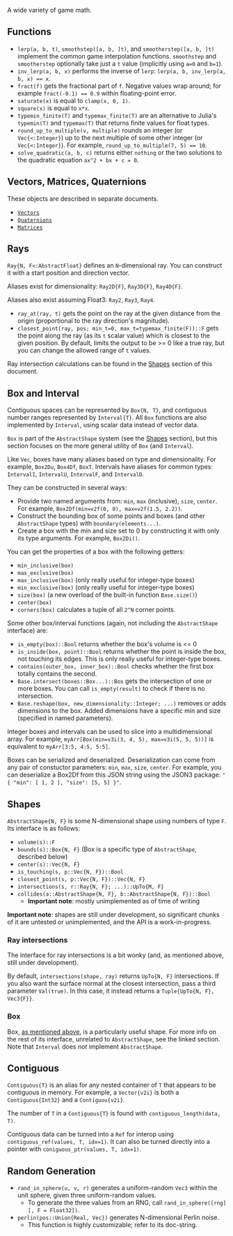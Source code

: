 A wide variety of game math.

## Functions

* `lerp(a, b, t)`, `smoothstep([a, b, ]t)`, and `smootherstep([a, b, ]t)` implement the common game interpolation functions. `smoothstep` and `smootherstep` optionally take just a `t` value (implicitly using `a=0` and `b=1`).
* `inv_lerp(a, b, x)` performs the inverse of `lerp`: `lerp(a, b, inv_lerp(a, b, x) == x`.
* `fract(f)` gets the fractional part of `f`. Negative values wrap around; for example `fract(-0.1) == 0.9` within floating-point error.
* `saturate(x)` is equal to `clamp(x, 0, 1)`.
* `square(x)` is equal to `x*x`.
* `typemin_finite(T)` and `typemax_finite(T)` are an alternative to Julia's `typemin(T)` and `typemax(T)` that returns finite values for float types.
* `round_up_to_multiple(v, multiple)` rounds an integer (or `Vec{<:Integer}`) up to the next multiple of some other integer (or `Vec{<:Integer}`). For example, `round_up_to_multiple(7, 5) == 10`.
* `solve_quadratic(a, b, c)` returns either `nothing` or the two solutions to the quadratic equation `ax^2 + bx + c = 0`.

## Vectors, Matrices, Quaternions

These objects are described in separate documents.

* [`Vectors`](Vec.md)
* [`Quaternions`](Quat.md)
* [`Matrices`](Matrix.md)

## Rays

`Ray{N, F<:AbstractFloat}` defines an `N`-dimensional ray. You can construct it with a start position and direction vector.

Aliases exist for dimensionality: `Ray2D{F}`, `Ray3D{F}`, `Ray4D{F}`.

Aliases also exist assuming Float3: `Ray2`, `Ray3`, `Ray4`.

* `ray_at(ray, t)` gets the point on the ray at the given distance from the origin (proportional to the ray direction's magnitude).
* `closest_point(ray, pos; min_t=0, max_t=typemax_finite(F))::F` gets the point along the ray (as its `t` scalar value) which is closest to the given position. By default, limits the output to be >= 0 like a true ray, but you can change the allowed range of `t` values.

Ray intersection calculations can be found in the [Shapes](#Shapes) section of this document.

## Box and Interval

Contiguous spaces can be represented by `Box{N, T}`, and contiguous number ranges represented by `Interval{T}`. All `Box` functions are also implemented by `Interval`, using scalar data instead of vector data.

`Box` is part of the `AbstractShape` system (see the [Shapes](#Shapes) section), but this section focuses on the more general utility of `Box` (and `Interval`).

Like `Vec`, boxes have many aliases based on type and dimensionality. For example, `Box2Du`, `Box4Df`, `BoxT`. Intervals have aliases for common types: `IntervalI`, `IntervalU`, `IntervalF`, and `IntervalD`.

They can be constructed in several ways:

* Provide two named arguments from: `min`, `max` (inclusive), `size`, `center`. For example, `Box2Df(min=v2f(0, 0), max=v2f(1.5, 2.2))`.
* Construct the bounding box of some points and boxes (and other `AbstractShape` types) with `boundary(elements...)`.
* Create a box with the min and size set to 0 by constructing it with only its type arguments. For example, `Box2Di()`.

You can get the properties of a box with the following getters:
  * `min_inclusive(box)`
  * `max_exclusive(box)`
  * `max_inclusive(box)` (only really useful for integer-type boxes)
  * `min_exclusive(box)` (only really useful for integer-type boxes)
  * `size(box)` (a new overload of the built-in function `Base.size()`)
  * `center(box)`
  * `corners(box)` calculates a tuple of all `2^N` corner points.

Some other box/interval functions (again, not including the `AbstractShape` interface) are:
  * `is_empty(box)::Bool` returns whether the box's volume is <= 0
  * `is_inside(box, point)::Bool` returns whether the point is inside the box, not touching its edges. This is only really useful for integer-type boxes.
  * `contains(outer_box, inner_box)::Bool` checks whether the first box totally contains the second.
  * `Base.intersect(boxes::Box...)::Box` gets the intersection of one or more boxes. You can call `is_empty(result)` to check if there is no intersection.
  * `Base.reshape(box, new_dimensionality::Integer; ...)` removes or adds dimensions to the box. Added dimensions have a specific min and size (specified in named parameters).

Integer boxes and intervals can be used to slice into a multidimensional array.
For example, `myArr[Box(min=v3i(3, 4, 5), max=v3i(5, 5, 5))]` is equivalent to `myArr[3:5, 4:5, 5:5]`.

Boxes can be serialized and deserialized. Deserialization can come from any pair of constuctor parameters: `min`, `max`, `size`, `center`. For example, you can deserialize a Box2Df from this JSON string using the JSON3 package: `"{ "min": [ 1, 2 ], "size": [5, 5] }"`.

## Shapes

`AbstractShape{N, F}` is some N-dimensional shape using numbers of type `F`. Its interface is as follows:

* `volume(s)::F`
* `bounds(s)::Box{N, F}` (Box is a specific type of `AbstractShape`, described below)
* `center(s)::Vec{N, F}`
* `is_touching(s, p::Vec{N, F})::Bool`
* `closest_point(s, p::Vec{N, F})::Vec{N, F}`
* `intersections(s, r::Ray{N, F}; ...)::UpTo{M, F}`
* `collides(a::AbstractShape{N, F}, b::AbstractShape{N, F})::Bool`
  * **Important note**: mostly unimplemented as of time of writing

**Important note**: shapes are still under development, so significant chunks of it are untested or unimplemented, and the API is a work-in-progress.

### Ray intersections

The interface for ray intersections is a bit wonky (and, as mentioned above, still under development).

By default, `intersections(shape, ray)` returns `UpTo{N, F}` intersections. If you also want the surface normal at the closest intersection, pass a third parameter `Val(true)`. In this case, it instead returns a `Tuple{UpTo{N, F}, Vec3{F}}`.

### Box

Box, [as mentioned above](#Box-And-Interval), is a particularly useful shape. For more info on the rest of its interface, unrelated to `AbstractShape`, see the linked section. Note that `Interval` does *not* implement `AbstractShape`.

## Contiguous

`Contiguous{T}` is an alias for any nested container of `T` that appears to be contiguous in memory. For example, a `Vector{v2i}` is both a `Contiguous{Int32}` and a `Contiguou{v2i}`.

The number of `T` in a `Contiguous{T}` is found with `contiguous_length(data, T)`.

Contiguous data can be turned into a `Ref` for interop using `contiguous_ref(values, T, idx=1)`. It can also be turned directly into a pointer with `coniguous_ptr(values, T, idx=1)`.

## Random Generation

* `rand_in_sphere(u, v, r)` generates a uniform-random `Vec3` within the unit sphere, given three uniform-random values.
  * To generate the three values from an RNG, call `rand_in_sphere([rng][, F = Float32])`.
* `perlin(pos::Union{Real, Vec})` generates N-dimensional Perlin noise.
  * This function is highly customizable; refer to its doc-string.